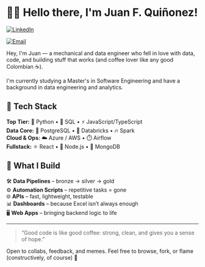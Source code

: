 
# 👨‍🔧 Hello there, I'm Juan F. Quiñonez!

[![LinkedIn](https://img.shields.io/badge/LinkedIn-blue?style=for-the-badge&logo=linkedin&logoColor=white)](https://www.linkedin.com/in/juan-felipe-quinonez/)

[![Email](https://img.shields.io/badge/Email-juanfeqr@proton.me-8B89CC?style=for-the-badge&logo=protonmail&logoColor=white)](mailto:juanfeqr@proton.me)

Hey, I'm Juan — a mechanical and data engineer who fell in love with data, code, and building stuff that works (and coffee lover like any good Colombian ☕).

I'm currently studying a Master's in Software Engineering and have a background in data engineering and analytics.

## 🧠 Tech Stack

**Top Tier:** 🐍 Python • 🧠 SQL • ⚡ JavaScript/TypeScript  
**Data Core:** 🐘 PostgreSQL • 🧱 Databricks • 🔥 Spark  
**Cloud & Ops:** ☁️ Azure / AWS • ⏱️ Airflow  
**Fullstack:** ⚛️ React • 🧩 Node.js • 🍃 MongoDB

## 🔧 What I Build

🛠️ **Data Pipelines** – bronze → silver → gold  
⚙️ **Automation Scripts** – repetitive tasks = gone  
🌐 **APIs** – fast, lightweight, testable  
📊 **Dashboards** – because Excel isn’t always enough  
🖥️ **Web Apps** – bringing backend logic to life

---

> “Good code is like good coffee: strong, clean, and gives you a sense of hope.”

Open to collabs, feedback, and memes. Feel free to browse, fork, or flame (constructively, of course) 🚀
